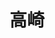 ---
title: 高崎
description: aqzカテゴリの記事一覧です。主に自分自身について取り扱っています。
layout: blog-index
query:
  directory: takasaki
---